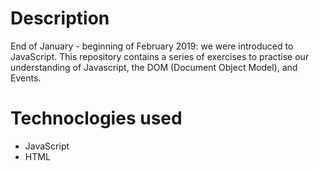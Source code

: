 # Description

End of January - beginning of February 2019: we were introduced to JavaScript. This repository contains a series of exercises to practise our understanding of Javascript, the DOM (Document Object Model), and Events.


# Technoclogies used

- JavaScript
- HTML